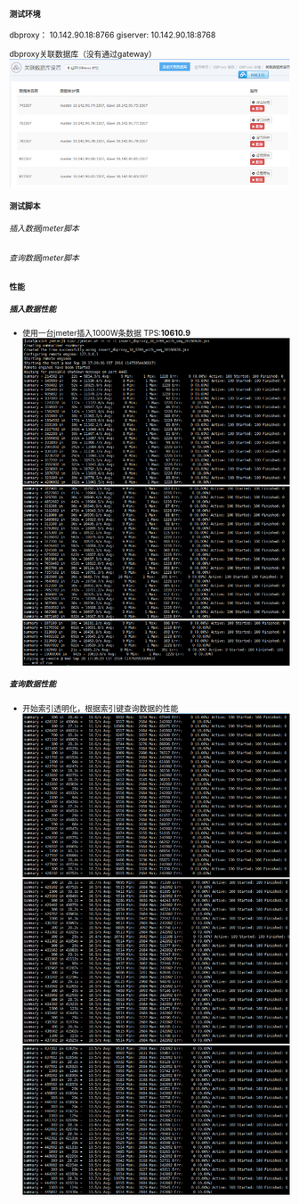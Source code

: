 #### 测试环境

dbproxy： 10.142.90.18:8766
giserver: 10.142.90.18:8768

dbproxy关联数据库（没有通过gateway）
![](/assets/QQ截图20160928173344.png)

#### 测试脚本

###### 插入数据jmeter脚本

###### 查询数据jmeter脚本

#### 性能

##### 插入数据性能

* 使用一台jmeter插入1000W条数据 TPS:**10610.9**
  ![](/assets/QQ截图20160928173716.png)
  ![](/assets/QQ截图20160928173758.png)
  ![](/assets/QQ截图20160928173814.png)

##### 查询数据性能
* 开始索引透明化，根据索引键查询数据的性能
![](/assets/QQ截图20160929062741.png)
![](/assets/QQ截图20160929062637.png)
![](/assets/QQ截图20160929062544.png)


